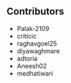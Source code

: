 ## Contributors
- Palak-2109
- criticic
- raghavgoel25
- diyawaghmare
- adtoria
- Aneesh02
- medhatiwari
